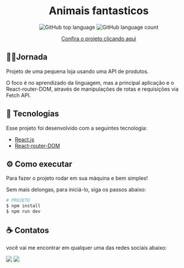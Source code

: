 <h1 align="center">
  Animais fantasticos
</h1>

<p align="center" margin-top="25px" >
  <img alt="GitHub top language" src="https://img.shields.io/github/languages/top/Lucasantos-S/animais-fantasticos-?color=blueviolet">

  <img alt="GitHub language count" src="https://img.shields.io/github/languages/count/Lucasantos-S/animais-fantasticos-?color=blueviolet">




<p align="center" margin-top="25px" >
<a href="https://vercel.com/lucasantos-s/deploy-teste/At8SJYS4uQ6qDyGttkLvsDq6D864" target="_blank">Confira o projeto clicando aqui</a>
</p>

## 🏃‍♂️Jornada

Projeto de uma pequena loja usando uma API de produtos.

O foco é no aprendizado da linguagem, mas a principal aplicação e o React-router-DOM, através de manipulações de rotas e requisições via Fetch API.

## 🧪 Tecnologias

Esse projeto foi desenvolvido com a seguintes tecnologia:

- [React.js ](https://reactjs.org/)
- [React-router-DOM ](https://v5.reactrouter.com/web/guides/quick-start)


## ⚙️ Como executar

Para fazer o projeto rodar em sua máquina e bem simples!

Sem mais delongas, para iniciá-lo, siga os passos abaixo:

```sh
# PROJETO
$ npm install
$ npm run dev
```

## ☕ Contatos

você vai me encontrar em qualquer uma das redes sociais abaixo:

<a href="lucas: lucassantos.dsilv@gmail.com"><img src="https://img.shields.io/badge/-Gmail-%23EA4335?style=for-the-badge&logo=gmail&logoColor=white" target="_blank" margin-right="10px"></a>
<a href="https://www.linkedin.com/in/lucasasntos-s/" target="_blank"><img src="https://img.shields.io/badge/-LinkedIn-%230077B5?style=for-the-badge&logo=linkedin&logoColor=white" target="_blank"></a>

